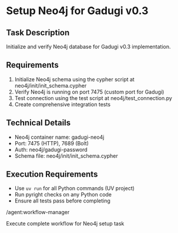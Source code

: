 # Setup Neo4j for Gadugi v0.3

## Task Description
Initialize and verify Neo4j database for Gadugi v0.3 implementation.

## Requirements
1. Initialize Neo4j schema using the cypher script at neo4j/init/init_schema.cypher
2. Verify Neo4j is running on port 7475 (custom port for Gadugi)
3. Test connection using the test script at neo4j/test_connection.py
4. Create comprehensive integration tests

## Technical Details
- Neo4j container name: gadugi-neo4j
- Port: 7475 (HTTP), 7689 (Bolt)
- Auth: neo4j/gadugi-password
- Schema file: neo4j/init/init_schema.cypher

## Execution Requirements
- Use `uv run` for all Python commands (UV project)
- Run pyright checks on any Python code
- Ensure all tests pass before completing

/agent:workflow-manager

Execute complete workflow for Neo4j setup task